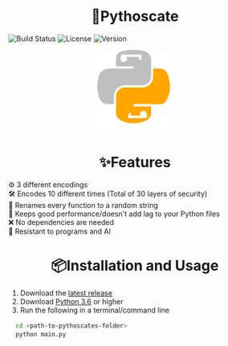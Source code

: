 <h1 align="center">🐍Pythoscate</h1>

![Build Status](https://img.shields.io/badge/build-passing-brightgreen)
![License](https://img.shields.io/badge/license-MIT-blue)
![Version](https://img.shields.io/badge/version-1.0-blue)<br>

<div align="center" id="top"> 
  <img src="images/logo.png" alt="Pythoscate" width=150/>
</div>

<h1 align="center">✨Features</h1>

⚙️ 3 different encodings<br>
🛠️ Encodes 10 different times (Total of 30 layers of security)<br>
📛 Renames every function to a random string<br>
🔧 Keeps good performance/doesn't add lag to your Python files<br>
❌ No dependencies are needed<br>
🤖 Resistant to programs and AI


<h1 align="center">📦Installation and Usage</h1>

1. Download the [latest release](https://github.com/ACaracalCat/Pythoscate-Obfuscation/releases)
2. Download [Python 3.6](https://python.org/) or higher
3. Run the following in a terminal/command line
```bash
  cd <path-to-pythoscates-folder>
  python main.py
```
